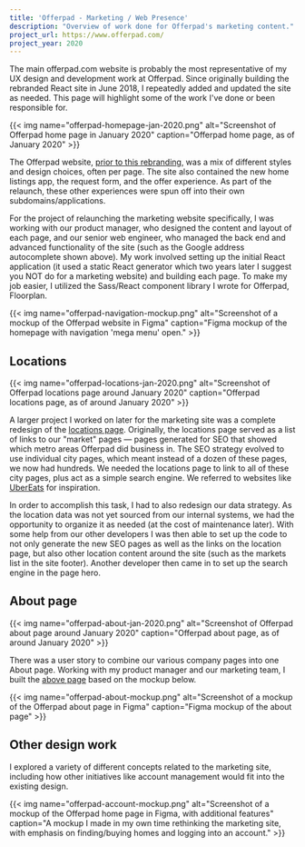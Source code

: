 ```yaml
---
title: 'Offerpad - Marketing / Web Presence'
description: "Overview of work done for Offerpad's marketing content."
project_url: https://www.offerpad.com/
project_year: 2020
---
```


The main offerpad.com website is probably the most representative of my UX design and development work at Offerpad. Since originally building the rebranded React site in June 2018, I repeatedly added and updated the site as needed. This page will highlight some of the work I've done or been responsible for.

{{< img name="offerpad-homepage-jan-2020.png" alt="Screenshot of Offerpad home page in January 2020" caption="Offerpad home page, as of January 2020" >}}

The Offerpad website, [prior to this rebranding](http://web.archive.org/web/20171013142510/https://www.offerpad.com/), was a mix of different styles and design choices, often per page. The site also contained the new home listings app, the request form, and the offer experience. As part of the relaunch, these other experiences were spun off into their own subdomains/applications.

For the project of relaunching the marketing website specifically, I was working with our product manager, who designed the content and layout of each page, and our senior web engineer, who managed the back end and advanced functionality of the site (such as the Google address autocomplete shown above). My work involved setting up the initial React application (it used a static React generator which two years later I suggest you NOT do for a marketing website) and building each page. To make my job easier, I utilized the Sass/React component library I wrote for Offerpad, Floorplan.

{{< img name="offerpad-navigation-mockup.png" alt="Screenshot of a mockup of the Offerpad website in Figma" caption="Figma mockup of the homepage with navigation 'mega menu' open." >}}

## Locations

{{< img name="offerpad-locations-jan-2020.png" alt="Screenshot of Offerpad locations page around January 2020" caption="Offerpad locations page, as of around January 2020" >}}

A larger project I worked on later for the marketing site was a complete redesign of the [locations page](https://www.offerpad.com/locations/). Originally, the locations page served as a list of links to our "market" pages — pages generated for SEO that showed which metro areas Offerpad did business in. The SEO strategy evolved to use individual city pages, which meant instead of a dozen of these pages, we now had hundreds. We needed the locations page to link to all of these city pages, plus act as a simple search engine. We referred to websites like [UberEats](https://www.ubereats.com/location) for inspiration.

In order to accomplish this task, I had to also redesign our data strategy. As the location data was not yet sourced from our internal systems, we had the opportunity to organize it as needed (at the cost of maintenance later). With some help from our other developers I was then able to set up the code to not only generate the new SEO pages as well as the links on the location page, but also other location content around the site (such as the markets list in the site footer). Another developer then came in to set up the search engine in the page hero.

## About page

{{< img name="offerpad-about-jan-2020.png" alt="Screenshot of Offerpad about page around January 2020" caption="Offerpad about page, as of around January 2020" >}}

There was a user story to combine our various company pages into one About page. Working with my product manager and our marketing team, I built the [above page](https://www.offerpad.com/about/) based on the mockup below.

{{< img name="offerpad-about-mockup.png" alt="Screenshot of a mockup of the Offerpad about page in Figma" caption="Figma mockup of the about page" >}}

## Other design work

I explored a variety of different concepts related to the marketing site, including how other initiatives like account management would fit into the existing design.

{{< img name="offerpad-account-mockup.png" alt="Screenshot of a mockup of the Offerpad home page in Figma, with additional features" caption="A mockup I made in my own time rethinking the marketing site, with emphasis on finding/buying homes and logging into an account." >}}
